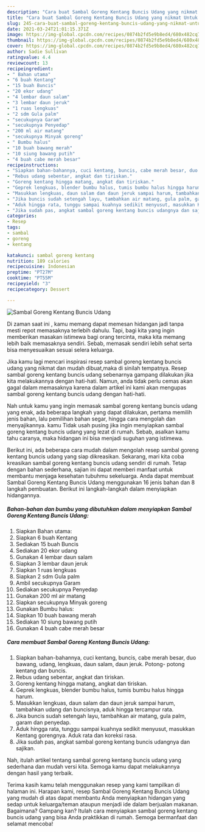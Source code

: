 ```yaml
---
description: "Cara buat Sambal Goreng Kentang Buncis Udang yang nikmat Untuk Jualan"
title: "Cara buat Sambal Goreng Kentang Buncis Udang yang nikmat Untuk Jualan"
slug: 245-cara-buat-sambal-goreng-kentang-buncis-udang-yang-nikmat-untuk-jualan
date: 2021-03-24T21:01:15.371Z
image: https://img-global.cpcdn.com/recipes/0874b2fd5e9b8ed4/680x482cq70/sambal-goreng-kentang-buncis-udang-foto-resep-utama.jpg
thumbnail: https://img-global.cpcdn.com/recipes/0874b2fd5e9b8ed4/680x482cq70/sambal-goreng-kentang-buncis-udang-foto-resep-utama.jpg
cover: https://img-global.cpcdn.com/recipes/0874b2fd5e9b8ed4/680x482cq70/sambal-goreng-kentang-buncis-udang-foto-resep-utama.jpg
author: Sadie Sullivan
ratingvalue: 4.4
reviewcount: 13
recipeingredient:
- " Bahan utama"
- "6 buah Kentang"
- "15 buah Buncis"
- "20 ekor udang"
- "4 lembar daun salam"
- "3 lembar daun jeruk"
- "1 ruas lengkuas"
- "2 sdm Gula palm"
- "secukupnya Garam"
- "secukupnya Penyedap"
- "200 ml air matang"
- "secukupnya Minyak goreng"
- " Bumbu halus"
- "10 buah bawang merah"
- "10 siung bawang putih"
- "4 buah cabe merah besar"
recipeinstructions:
- "Siapkan bahan-bahannya, cuci kentang, buncis, cabe merah besar, duo bawang, udang, lengkuas, daun salam, daun jeruk. Potong- potong kentang dan buncis."
- "Rebus udang sebentar, angkat dan tiriskan."
- "Goreng kentang hingga matang, angkat dan tiriskan."
- "Geprek lengkuas, blender bumbu halus, tumis bumbu halus hingga harum."
- "Masukkan lengkuas, daun salam dan daun jeruk sampai harum, tambahkan udang dan buncisnya, aduk hingga tercampur rata."
- "Jika buncis sudah setengah layu, tambahkan air matang, gula palm, garam dan penyedap."
- "Aduk hingga rata, tunggu sampai kuahnya sedikit menyusut, masukkan Kentang gorengnya. Aduk rata dan koreksi rasa."
- "Jika sudah pas, angkat sambal goreng kentang buncis udangnya dan sajikan."
categories:
- Resep
tags:
- sambal
- goreng
- kentang

katakunci: sambal goreng kentang 
nutrition: 189 calories
recipecuisine: Indonesian
preptime: "PT27M"
cooktime: "PT55M"
recipeyield: "3"
recipecategory: Dessert

---
```



![Sambal Goreng Kentang Buncis Udang](https://img-global.cpcdn.com/recipes/0874b2fd5e9b8ed4/680x482cq70/sambal-goreng-kentang-buncis-udang-foto-resep-utama.jpg)

Di zaman  saat ini , kamu memang dapat memesan hidangan jadi tanpa mesti repot memasaknya terlebih dahulu. Tapi, bagi kita yang ingin memberikan masakan istimewa bagi orang tercinta, maka kita memang lebih baik memasaknya sendiri. Sebab, memasak sendiri lebih sehat serta bisa menyesuaikan sesuai selera keluarga.

Jika kamu lagi mencari inspirasi resep sambal goreng kentang buncis udang yang nikmat dan mudah dibuat,maka di sinilah tempatnya. Resep sambal goreng kentang buncis udang  sebenarnya gampang dilakukan jika kita melakukannya dengan hati-hati. Namun, anda tidak perlu cemas akan gagal dalam memasaknya 
karena dalam artikel ini kami akan mengupas sambal goreng kentang buncis udang dengan hati-hati.  



Nah untuk kamu yang ingin memasak sambal goreng kentang buncis udang yang enak, ada beberapa langkah yang dapat dilakukan, pertama memilih jenis bahan, lalu pemilihan bahan segar, hingga cara mengolah dan menyajikannya. kamu Tidak usah pusing jika ingin menyiapkan sambal goreng kentang buncis udang yang lezat di rumah. Sebab, asalkan kamu  tahu caranya, maka hidangan ini bisa menjadi suguhan yang istimewa.

Berikut ini, ada beberapa cara mudah dalam mengolah resep sambal goreng kentang buncis udang yang siap dikreasikan. Sekarang, mari kita coba kreasikan sambal goreng kentang buncis udang sendiri di rumah. Tetap dengan bahan sederhana, sajian ini dapat memberi manfaat untuk membantu menjaga kesehatan tubuhmu sekeluarga. Anda dapat membuat Sambal Goreng Kentang Buncis Udang menggunakan 16 jenis bahan dan 8 langkah pembuatan. Berikut ini langkah-langkah dalam menyiapkan hidangannya.

<!--inarticleads1-->

##### Bahan-bahan dan bumbu yang dibutuhkan dalam menyiapkan Sambal Goreng Kentang Buncis Udang:

1. Siapkan  Bahan utama:
1. Siapkan 6 buah Kentang
1. Sediakan 15 buah Buncis
1. Sediakan 20 ekor udang
1. Gunakan 4 lembar daun salam
1. Siapkan 3 lembar daun jeruk
1. Siapkan 1 ruas lengkuas
1. Siapkan 2 sdm Gula palm
1. Ambil secukupnya Garam
1. Sediakan secukupnya Penyedap
1. Gunakan 200 ml air matang
1. Siapkan secukupnya Minyak goreng
1. Gunakan  Bumbu halus:
1. Siapkan 10 buah bawang merah
1. Sediakan 10 siung bawang putih
1. Gunakan 4 buah cabe merah besar




<!--inarticleads2-->

##### Cara membuat Sambal Goreng Kentang Buncis Udang:

1. Siapkan bahan-bahannya, cuci kentang, buncis, cabe merah besar, duo bawang, udang, lengkuas, daun salam, daun jeruk. Potong- potong kentang dan buncis.
1. Rebus udang sebentar, angkat dan tiriskan.
1. Goreng kentang hingga matang, angkat dan tiriskan.
1. Geprek lengkuas, blender bumbu halus, tumis bumbu halus hingga harum.
1. Masukkan lengkuas, daun salam dan daun jeruk sampai harum, tambahkan udang dan buncisnya, aduk hingga tercampur rata.
1. Jika buncis sudah setengah layu, tambahkan air matang, gula palm, garam dan penyedap.
1. Aduk hingga rata, tunggu sampai kuahnya sedikit menyusut, masukkan Kentang gorengnya. Aduk rata dan koreksi rasa.
1. Jika sudah pas, angkat sambal goreng kentang buncis udangnya dan sajikan.




Nah, itulah artikel tentang  sambal goreng kentang buncis udang  yang sederhana dan mudah versi kita. Semoga kamu dapat melakukannya dengan hasil yang terbaik. 

Terima kasih kamu telah menggunakan resep yang kami tampilkan di halaman ini. Harapan kami, resep  Sambal Goreng Kentang Buncis Udang yang mudah di atas dapat membantu Anda menyiapkan hidangan yang sedap untuk keluarga/teman ataupun menjadi ide dalam berjualan makanan. Bagaimana? Gampang kan? Itulah cara menyiapkan sambal goreng kentang buncis udang yang bisa Anda praktikkan di rumah. Semoga bermanfaat dan selamat mencoba!


